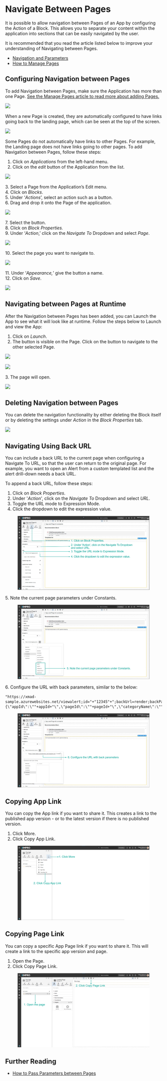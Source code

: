 # Navigate Between Pages

It is possible to allow navigation between Pages of an App by configuring the Action of a Block. This allows you to separate your content within the application into sections that can be easily navigated by the user.

<!-- unsupported tag removed -->
It is recommended that you read the article listed below to improve your understanding of Navigating between Pages.

* [Navigation and Parameters](../../concepts/application/navigation-and-parameters.md)
* [How to Manage Pages](manage-pages.md)
<!-- unsupported tag removed -->

## Configuring Navigation between Pages

To add Navigation between Pages, make sure the Application has more than one Page. [See the Manage Pages article to read more about adding Pages.](manage-pages.md)

![](../../.gitbook/assets/Nav\_1.png)

When a new Page is created, they are automatically configured to have links going back to the landing page, which can be seen at the top of the screen.

![](../../.gitbook/assets/Nav\_2.png)

Some Pages do not automatically have links to other Pages. For example, the Landing page does not have links going to other pages. To add Navigation between Pages, follow these steps:

1. Click on _Applications_ from the left-hand menu.
2. Click on the _edit_ button of the Application from the list.

![](../../.gitbook/assets/Nav\_3.png)

&#x20;   3\. Select a Page from the Application’s Edit menu.\
&#x20;   4\. Click on _Blocks_.\
&#x20;   5\. Under ‘_Actions_’, select an action such as a button.\
&#x20;   6\. Drag and drop it onto the Page of the application.

![](../../.gitbook/assets/Nav\_4.png)

&#x20;   7\. Select the button.\
&#x20;   8\. Click on _Block Properties._\
&#x20;   9\. Under ‘_Action_,’ click on the _Navigate To_ Dropdown and select _Page_.

![](../../.gitbook/assets/Nav\_5.png)

&#x20;   10\. Select the page you want to navigate to.

![](../../.gitbook/assets/Nav\_6.png)

&#x20;   11\. Under ‘_Appearance,_’ give the button a name.\
&#x20;   12\. Click on _Save_.

![](../../.gitbook/assets/Nav\_7.png)

## Navigating between Pages at Runtime

After the Navigation between Pages has been added, you can Launch the App to see what it will look like at runtime. Follow the steps below to Launch and view the App:

1. Click on _Launch_.
2. The button is visible on the Page. Click on the button to navigate to the other selected Page.

![](../../.gitbook/assets/Nav\_8.png)

![](../../.gitbook/assets/Nav\_9.png)

&#x20;   3\. The page will open.

![](../../.gitbook/assets/Nav\_10.png)

## Deleting Navigation between Pages

You can delete the navigation functionality by either deleting the Block itself or by deleting the settings under _Action_ in the _Block Properties_ tab.&#x20;

![](../../.gitbook/assets/Nav\_11.png)

## Navigating Using Back URL

You can include a back URL to the current page when configuring a Navigate To URL, so that the user can return to the original page. For example, you want to open an Alert from a custom templated list and the alert drill-down needs a back URL.&#x20;

To append a back URL, follow these steps:

1. Click on _Block Properties_.
2. Under '_Action_', click on the _Navigate To_ Dropdown and select _URL_.
3. Toggle the URL mode to Expression Mode.
4. Click the dropdown to edit the expression value.

<figure><img src="../../.gitbook/assets/BackURL_1-4.PNG" alt=""><figcaption></figcaption></figure>

5\. Note the current page parameters under Constants.

<figure><img src="../../.gitbook/assets/BackURL_5.PNG" alt=""><figcaption></figcaption></figure>

&#x20; 6\. Configure the URL with back parameters, similar to the below:

```
"https://xmad-sample.azurewebsites.net/viewalert;id="+"12345"+";backUrl=render;backParams=\{\"appId\":\""+appId+"\",\"pageId\":\""+pageId+"\",\"categoryName\":\""+categoryName+"\",\"appVersion\":\""+appVersion+"\"\}"
```

<figure><img src="../../.gitbook/assets/BackURL_6.PNG" alt=""><figcaption></figcaption></figure>

## Copying App Link

You can copy the App link if you want to share it. This creates a link to the published app version - or to the latest version if there is no published version.&#x20;

1. Click More.
2. Click Copy App Link.

<figure><img src="../../.gitbook/assets/image (1762).png" alt=""><figcaption></figcaption></figure>

## Copying Page Link

You can copy a specific App Page link if you want to share it. This will create a link to the specific app version and page.&#x20;

1. Open the Page.
2. Click Copy Page Link.

<figure><img src="../../.gitbook/assets/image (775).png" alt=""><figcaption></figcaption></figure>

## Further Reading

* [How to Pass Parameters between Pages](pass-parameters-between-pages.md)
